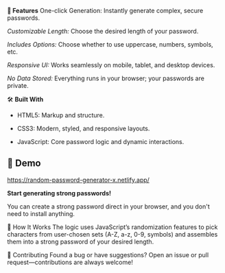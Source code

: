 **🚀 Features**
One-click Generation: Instantly generate complex, secure passwords.

_Customizable Length:_ Choose the desired length of your password.

_Includes Options:_ Choose whether to use uppercase, numbers, symbols, etc.

_Responsive UI:_ Works seamlessly on mobile, tablet, and desktop devices.

_No Data Stored:_ Everything runs in your browser; your passwords are private.


🛠️ **Built With**
- HTML5: Markup and structure.

- CSS3: Modern, styled, and responsive layouts.

- JavaScript: Core password logic and dynamic interactions.


## 📸 Demo
 https://random-password-generator-x.netlify.app/

**Start generating strong passwords!**

You can create a strong password direct in your browser, and you don't need to install anything.

🧠 How It Works
The logic uses JavaScript’s randomization features to pick characters from user-chosen sets (A-Z, a-z, 0-9, symbols) and assembles them into a strong password of your desired length.

🤝 Contributing
Found a bug or have suggestions? Open an issue or pull request—contributions are always welcome!
